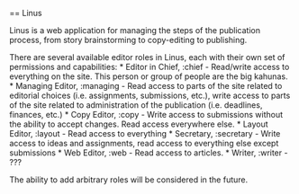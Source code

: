 == Linus

Linus is a web application for managing the steps of the publication process, from story brainstorming to copy-editing to publishing.

There are several available editor roles in Linus, each with their own set of permissions and capabilities:
       * Editor in Chief, :chief - Read/write access to everything on
         the site. This person or group of people are the big kahunas. 
       * Managing Editor, :managing - Read access to parts of the site
         related to editorial choices (i.e. assignments, submissions, etc.),
         write access to parts of the site related to administration of the
         publication (i.e. deadlines, finances, etc.) 
       * Copy Editor, :copy - Write access to submissions without the
         ability to accept changes. Read access everywhere else.
       * Layout Editor, :layout - Read access to everything
       * Secretary, :secretary - Write access to ideas and
         assignments, read access to everything else except submissions
       * Web Editor, :web - Read access to articles. 
       * Writer, :writer - ???

 The ability to add arbitrary roles will be considered in the future.
